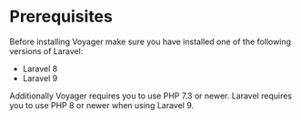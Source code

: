 # Prerequisites

Before installing Voyager make sure you have installed one of the following versions of Laravel:
- Laravel 8
- Laravel 9

Additionally Voyager requires you to use PHP 7.3 or newer. Laravel requires you to use PHP 8 or newer when using Laravel 9.